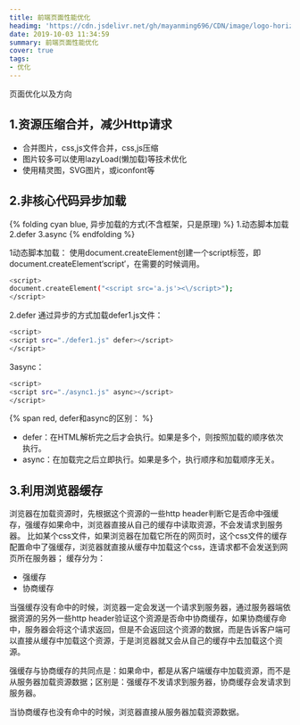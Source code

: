 ```yaml
---
title: 前端页面性能优化
headimg: 'https://cdn.jsdelivr.net/gh/mayanming696/CDN/image/logo-horizontal.svg'
date: 2019-10-03 11:34:59
summary: 前端页面性能优化
cover: true
tags:
- 优化
---
```


页面优化以及方向

<!-- more -->

## 1.资源压缩合并，减少Http请求
- 合并图片，css,js文件合并，css,js压缩
- 图片较多可以使用lazyLoad(懒加载)等技术优化
- 使用精灵图，SVG图片，或iconfont等

## 2.非核心代码异步加载

{% folding cyan blue, 异步加载的方式(不含框架，只是原理) %}
1.动态脚本加载
2.defer
3.async
{% endfolding %}

1动态脚本加载：
使用document.createElement创建一个script标签，即document.createElement‘script′，在需要的时候调用。

``` bash
<script>
document.createElement("<script src='a.js'><\/script>");
</script>
``` 

2.defer
通过异步的方式加载defer1.js文件：

``` bash
<script>
<script src="./defer1.js" defer></script>
</script>
``` 

3async：

``` bash
<script>
<script src="./async1.js" async></script>
</script>
``` 

{% span red, defer和async的区别： %}
- defer：在HTML解析完之后才会执行。如果是多个，则按照加载的顺序依次执行。
- async：在加载完之后立即执行。如果是多个，执行顺序和加载顺序无关。

## 3.利用浏览器缓存

浏览器在加载资源时，先根据这个资源的一些http header判断它是否命中强缓存，强缓存如果命中，浏览器直接从自己的缓存中读取资源，不会发请求到服务器。
比如某个css文件，如果浏览器在加载它所在的网页时，这个css文件的缓存配置命中了强缓存，浏览器就直接从缓存中加载这个css，连请求都不会发送到网页所在服务器；
缓存分为：
- 强缓存
- 协商缓存

当强缓存没有命中的时候，浏览器一定会发送一个请求到服务器，通过服务器端依据资源的另外一些http header验证这个资源是否命中协商缓存，如果协商缓存命中，服务器会将这个请求返回，但是不会返回这个资源的数据，而是告诉客户端可以直接从缓存中加载这个资源，于是浏览器就又会从自己的缓存中去加载这个资源。

强缓存与协商缓存的共同点是：如果命中，都是从客户端缓存中加载资源，而不是从服务器加载资源数据；区别是：强缓存不发请求到服务器，协商缓存会发请求到服务器。

当协商缓存也没有命中的时候，浏览器直接从服务器加载资源数据。